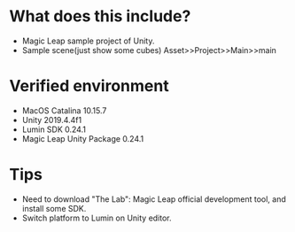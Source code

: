 # What does this include?
- Magic Leap sample project of Unity.
- Sample scene(just show some cubes)
Asset>>Project>>Main>>main

# Verified environment
- MacOS Catalina 10.15.7
- Unity 2019.4.4f1
- Lumin SDK 0.24.1
- Magic Leap Unity Package 0.24.1

# Tips
- Need to download "The Lab": Magic Leap official development tool, and install some SDK.
- Switch platform to Lumin on Unity editor.